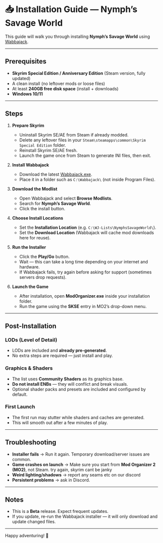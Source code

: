 # 📥 Installation Guide — Nymph’s Savage World

This guide will walk you through installing **Nymph’s Savage World** using [Wabbajack](https://www.wabbajack.org/).

---

## Prerequisites

- **Skyrim Special Edition / Anniversary Edition** (Steam version, fully updated)  
- A clean install (no leftover mods or loose files)  
- At least **240GB free disk space** (install + downloads)  
- **Windows 10/11**  

---

## Steps

1. **Prepare Skyrim**
   - Uninstall Skyrim SE/AE from Steam if already modded.  
   - Delete any leftover files in your `Steam\steamapps\common\Skyrim Special Edition` folder.  
   - Reinstall Skyrim SE/AE fresh.  
   - Launch the game once from Steam to generate INI files, then exit.  

2. **Install Wabbajack**
   - Download the latest [Wabbajack.exe](https://github.com/wabbajack-tools/wabbajack/releases/latest/download/Wabbajack.exe).  
   - Place it in a folder such as `C:\Wabbajack\` (not inside Program Files).  

3. **Download the Modlist**
   - Open Wabbajack and select **Browse Modlists**.  
   - Search for **Nymph’s Savage World**.  
   - Click the install button.  

4. **Choose Install Locations**
   - Set the **Installation Location** (e.g. `C:\WJ-Lists\NymphsSavageWorld\`).  
   - Set the **Download Location** (Wabbajack will cache mod downloads here for reuse).  

5. **Run the Installer**
   - Click the **Play/Go** button.  
   - Wait — this can take a long time depending on your internet and hardware.  
   - If Wabbajack fails, try again before asking for support (sometimes servers drop requests).  

6. **Launch the Game**
   - After installation, open **ModOrganizer.exe** inside your installation folder.  
   - Run the game using the **SKSE** entry in MO2’s drop-down menu.  

---

## Post-Installation

### LODs (Level of Detail)
- LODs are included and **already pre-generated**.  
- No extra steps are required — just install and play.  

### Graphics & Shaders
- The list uses **Community Shaders** as its graphics base.  
- **Do not install ENBs** — they will conflict and break visuals.  
- Optional shader packs and presets are included and configured by default.  

### First Launch
- The first run may stutter while shaders and caches are generated.  
- This will smooth out after a few minutes of play.  

---

## Troubleshooting

- **Installer fails** → Run it again. Temporary download/server issues are common.  
- **Game crashes on launch** → Make sure you start from **Mod Organizer 2 (MO2)**, not Steam.  try again, skyrim cant be janky
- **Weird lighting/shadows** → report any seams etc on our discord
- **Persistent problems** →  ask in Discord.  

---

## Notes

- This is a **Beta** release. Expect frequent updates.  
- If you update, re-run the Wabbajack installer — it will only download and update changed files.  

---

Happy adventuring! 🌿
